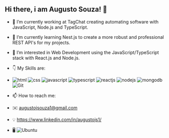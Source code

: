 ## Hi there, i am Augusto Souza! 👋

- 🔭 I’m currently working at TagChat creating automating software with JavaScript, Node.js and TypeScript.
- 🌱 I’m currently learning Nest.js to create a more robust and professional REST API's for my projects.
- 👀 I’m interested in Web Development using the JavaScript/TypeScript stack with React.js and Node.js.
- :point_down: My Skills are: 
- ![html](https://img.shields.io/badge/HTML5-E34F26?style=for-the-badge&logo=html5&logoColor=white) ![css](https://img.shields.io/badge/CSS3-1572B6?style=for-the-badge&logo=css3&logoColor=white) ![javascript](https://img.shields.io/badge/JavaScript-323330?style=for-the-badge&logo=javascript&logoColor=F7DF1E) ![typescript](https://img.shields.io/badge/TypeScript-007ACC?style=for-the-badge&logo=typescript&logoColor=white) ![reactjs](https://img.shields.io/badge/React-20232A?style=for-the-badge&logo=react&logoColor=61DAFB) ![nodejs](https://img.shields.io/badge/Node.js-339933?style=for-the-badge&logo=nodedotjs&logoColor=white) ![mongodb](https://img.shields.io/badge/MongoDB-white?style=for-the-badge&logo=mongodb&logoColor=4EA94B) ![Git](https://img.shields.io/badge/git-%23F05033.svg?style=for-the-badge&logo=git&logoColor=white)

- 📫 How to reach me:
- :envelope: augustojsouza1@gmail.com
- :bulb: https://www.linkedin.com/in/augustojs1/
- :desktop_computer:     ![Ubuntu](https://img.shields.io/badge/Ubuntu-E95420?style=for-the-badge&logo=ubuntu&logoColor=white)
